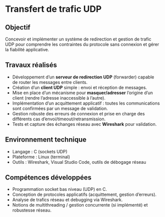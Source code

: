 # Transfert de trafic UDP

## Objectif
Concevoir et implémenter un système de redirection et gestion de trafic UDP pour comprendre les contraintes du protocole sans connexion et gérer la fiabilité applicative.

## Travaux réalisés
- Développement d’un **serveur de redirection UDP** (forwarder) capable de router les messages entre clients.  
- Création d’un **client UDP** simple : envoi et réception de messages.  
- Mise en place d’un mécanisme pour **masquer/adresser** l’origine d’un client (rendre l’adresse inaccessible à l’autre).  
- Implémentation d’un acquittement applicatif : toutes les communications sont confirmées par un message de validation.  
- Gestion robuste des erreurs de connexion et prise en charge des différents cas d’envoi/timeout/retransmission.  
- Tests et capture des échanges réseau avec **Wireshark** pour validation.

## Environnement technique
- Langage : C (sockets UDP)  
- Plateforme : Linux (terminal)  
- Outils : Wireshark, Visual Studio Code, outils de débogage réseau

## Compétences développées
- Programmation socket bas niveau (UDP) en C.  
- Conception de protocoles applicatifs (acquittement, gestion d’erreurs).  
- Analyse de trafics réseau et debugging via Wireshark.  
- Notions de multithreading / gestion concurrente (si implémenté) et robustesse réseau.

